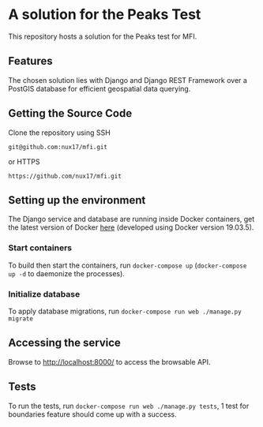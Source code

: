 # A solution for the Peaks Test

This repository hosts a solution for the Peaks test for MFI.

## Features

The chosen solution lies with Django and Django REST Framework over a PostGIS database for efficient geospatial data querying.

## Getting the Source Code

Clone the repository using SSH

`git@github.com:nux17/mfi.git`

or HTTPS

`https://github.com/nux17/mfi.git`

## Setting up the environment

The Django service and database are running inside Docker containers, get the latest version of Docker [here](https://www.docker.com/products) (developed using Docker version 19.03.5).

### Start containers

To build then start the containers, run `docker-compose up` (`docker-compose up -d` to daemonize the processes).

### Initialize database

To apply database migrations, run `docker-compose run web ./manage.py migrate`

## Accessing the service

Browse to [http://localhost:8000/](http://localhost:8000/) to access the browsable API.

## Tests

To run the tests, run `docker-compose run web ./manage.py tests`, 1 test for boundaries feature should come up with a success.



